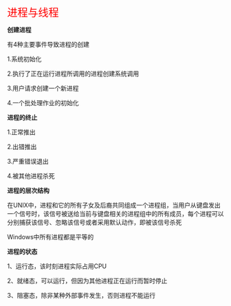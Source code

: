 <font size=5 color=red>进程与线程</font>

**创建进程**

有4种主要事件导致进程的创建

1.系统初始化

2.执行了正在运行进程所调用的进程创建系统调用

3.用户请求创建一个新进程

4.一个批处理作业的初始化

**进程的终止**

1.正常推出

2.出错推出

3.严重错误退出

4.被其他进程杀死

**进程的层次结构**

在UNIX中，进程和它的所有子女及后裔共同组成一个进程组，当用户从键盘发出一个信号时，该信号被送给当前与键盘相关的进程组中的所有成员，每个进程可以分别捕获该信号、忽略该信号或者采用默认动作，即被该信号杀死

Windows中所有进程都是平等的

**进程的状态**

1、运行态，该时刻进程实际占用CPU

2、就绪态，可以运行，但因为其他进程正在运行而暂时停止

3、阻塞态，除非某种外部事件发生，否则进程不能运行





